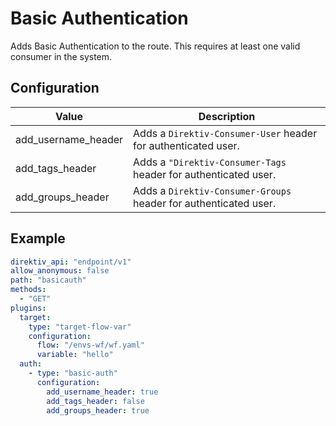 # Basic Authentication

Adds Basic Authentication to the route. This requires at least one valid consumer in the system.

## Configuration
| Value | Description |
| ----- | ----------- |
| add_username_header | Adds a `Direktiv-Consumer-User` header for authenticated user. |
| add_tags_header |  Adds a `"Direktiv-Consumer-Tags` header for authenticated user.  |
| add_groups_header |  Adds a `Direktiv-Consumer-Groups` header for authenticated user.  |

## Example

```yaml title="Basic Authentication"
direktiv_api: "endpoint/v1"
allow_anonymous: false
path: "basicauth"
methods:
  - "GET"
plugins:
  target:
    type: "target-flow-var"
    configuration:
      flow: "/envs-wf/wf.yaml"
      variable: "hello"
  auth:
    - type: "basic-auth"
      configuration:
        add_username_header: true
        add_tags_header: false
        add_groups_header: true
```
